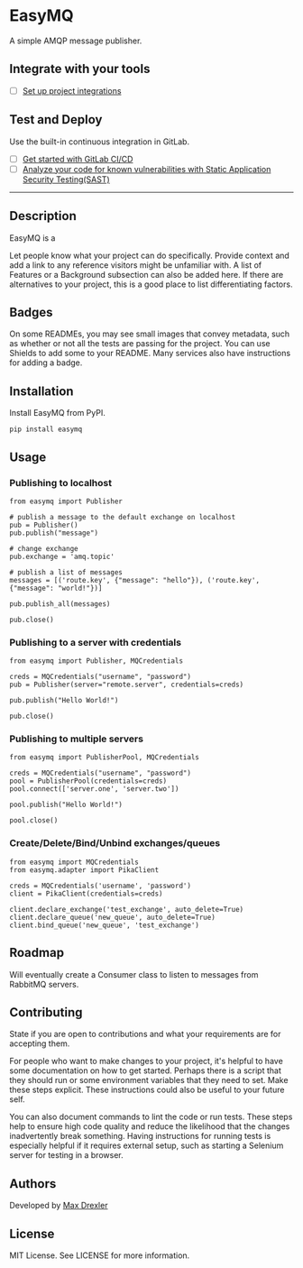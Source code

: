 # EasyMQ

A simple AMQP message publisher.

## Integrate with your tools

- [ ] [Set up project integrations](https://gitlab.ssec.wisc.edu/mdrexler/easymq/-/settings/integrations)


## Test and Deploy

Use the built-in continuous integration in GitLab.

- [ ] [Get started with GitLab CI/CD](https://docs.gitlab.com/ee/ci/quick_start/index.html)
- [ ] [Analyze your code for known vulnerabilities with Static Application Security Testing(SAST)](https://docs.gitlab.com/ee/user/application_security/sast/)

***

## Description

EasyMQ is a 

Let people know what your project can do specifically. Provide context and add a link to any reference visitors might be unfamiliar with. A list of Features or a Background subsection can also be added here. If there are alternatives to your project, this is a good place to list differentiating factors.

## Badges
On some READMEs, you may see small images that convey metadata, such as whether or not all the tests are passing for the project. You can use Shields to add some to your README. Many services also have instructions for adding a badge.


## Installation

Install EasyMQ from PyPI.

```
pip install easymq
```


## Usage

### Publishing to localhost

```
from easymq import Publisher

# publish a message to the default exchange on localhost
pub = Publisher()
pub.publish("message")

# change exchange
pub.exchange = 'amq.topic'

# publish a list of messages
messages = [('route.key', {"message": "hello"}), ('route.key', {"message": "world!"})]

pub.publish_all(messages)

pub.close()
```

### Publishing to a server with credentials

```
from easymq import Publisher, MQCredentials

creds = MQCredentials("username", "password")
pub = Publisher(server="remote.server", credentials=creds)

pub.publish("Hello World!")

pub.close()
```

### Publishing to multiple servers

```
from easymq import PublisherPool, MQCredentials

creds = MQCredentials("username", "password")
pool = PublisherPool(credentials=creds)
pool.connect(['server.one', 'server.two'])

pool.publish("Hello World!")

pool.close()
```

### Create/Delete/Bind/Unbind exchanges/queues

```
from easymq import MQCredentials
from easymq.adapter import PikaClient

creds = MQCredentials('username', 'password')
client = PikaClient(credentials=creds)

client.declare_exchange('test_exchange', auto_delete=True)
client.declare_queue('new_queue', auto_delete=True)
client.bind_queue('new_queue', 'test_exchange')
```


## Roadmap

Will eventually create a Consumer class to listen to messages from RabbitMQ servers.

## Contributing
State if you are open to contributions and what your requirements are for accepting them.

For people who want to make changes to your project, it's helpful to have some documentation on how to get started. Perhaps there is a script that they should run or some environment variables that they need to set. Make these steps explicit. These instructions could also be useful to your future self.

You can also document commands to lint the code or run tests. These steps help to ensure high code quality and reduce the likelihood that the changes inadvertently break something. Having instructions for running tests is especially helpful if it requires external setup, such as starting a Selenium server for testing in a browser.

## Authors

Developed by [Max Drexler](mailto:mndrexler@wisc.edu)

## License

MIT License. See LICENSE for more information.

